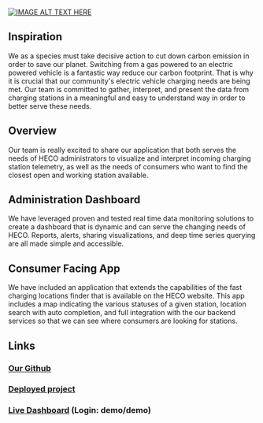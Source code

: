 [![IMAGE ALT TEXT HERE](https://img.youtube.com/vi/YdtEFqkVBOk/0.jpg)](https://www.youtube.com/watch?vYdtEFqkVBOk&feature=emb_title)


## Inspiration

We as a species must take decisive action to cut down carbon emission in order to save our planet. Switching from a gas powered to an electric powered vehicle is a fantastic way reduce our carbon footprint. That is why it is crucial that our community's electric vehicle charging needs are being met. Our team is committed to gather, interpret, and present
the data from charging stations in a meaningful and easy to understand way in order to better serve these needs.

## Overview
Our team is really excited to share our application that both serves the needs of HECO administrators to visualize and interpret incoming charging station telemetry, as well as the needs of consumers who want to find the closest open and working station available.

## Administration Dashboard
We have leveraged proven and tested real time data monitoring solutions to create a dashboard that is dynamic and can serve the changing needs of HECO. Reports, alerts, sharing visualizations, and deep time series querying are all made simple and accessible. 

## Consumer Facing App
We have included an application that extends the capabilities of the fast charging locations finder that is available on the HECO website. This app includes a map indicating the various statuses of a given station, location search with auto completion, and full integration with the our backend services so that we can see where consumers are looking for stations.

## Links

### [Our Github](https://github.com/HACC2019/hacc-overflow/)

### [Deployed project](https://hacc.aparcar.org)

### [Live Dashboard](https://hacc.aparcar.org/monitoring/d/1iX4RMAWk/overview?orgId=1&refresh=1m&from=1573568903794&to=1573590503794) (Login: demo/demo)
